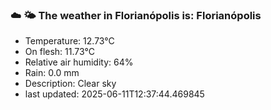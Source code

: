 ### ☁️ 🌤️  The weather in Florianópolis is: Florianópolis

- Temperature: 12.73°C
- On flesh: 11.73°C
- Relative air humidity: 64%
- Rain: 0.0 mm
- Description: Clear sky
- last updated: 2025-06-11T12:37:44.469845
